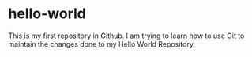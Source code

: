 # hello-world
This is my first repository in Github. I am trying to learn how to use Git to maintain the changes done to my Hello World Repository.
